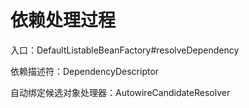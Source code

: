 # 依赖处理过程



入口：DefaultListableBeanFactory#resolveDependency

依赖描述符：DependencyDescriptor

自动绑定候选对象处理器：AutowireCandidateResolver

